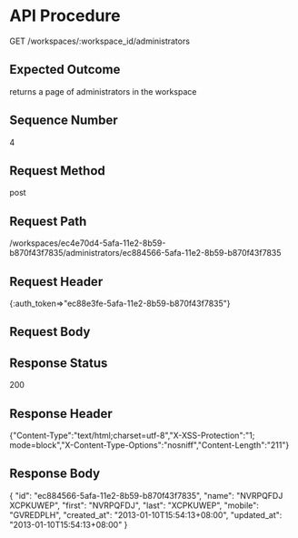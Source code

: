 # API Procedure
GET /workspaces/:workspace_id/administrators
## Expected Outcome
returns a page of administrators in the workspace
## Sequence Number
4
## Request Method
post
## Request Path
/workspaces/ec4e70d4-5afa-11e2-8b59-b870f43f7835/administrators/ec884566-5afa-11e2-8b59-b870f43f7835
## Request Header
{:auth_token=>"ec88e3fe-5afa-11e2-8b59-b870f43f7835"}
## Request Body


## Response Status
200
## Response Header
{"Content-Type":"text/html;charset=utf-8","X-XSS-Protection":"1; mode=block","X-Content-Type-Options":"nosniff","Content-Length":"211"}

## Response Body
{
  "id": "ec884566-5afa-11e2-8b59-b870f43f7835",
  "name": "NVRPQFDJ XCPKUWEP",
  "first": "NVRPQFDJ",
  "last": "XCPKUWEP",
  "mobile": "GVREDPLH",
  "created_at": "2013-01-10T15:54:13+08:00",
  "updated_at": "2013-01-10T15:54:13+08:00"
}
